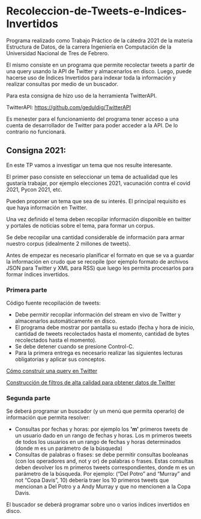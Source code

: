 # Recoleccion-de-Tweets-e-Indices-Invertidos
Programa realizado como Trabajo Práctico de la cátedra 2021 de la materia Estructura de Datos, de la carrera Ingeniería en Computación de la Universidad Nacional de Tres de Febrero.

El mismo consiste en un programa que permite recolectar tweets a partir de una query usando la API de Twitter y almacenarlos en disco.
Luego, puede hacerse uso de Índices Invertidos para indexar toda la información y realizar consultas por medio de un buscador.

Para esta consigna de hizo uso de la herramienta TwitterAPI.

TwitterAPI: https://github.com/geduldig/TwitterAPI

Es menester para el funcionamiento del programa tener acceso a una cuenta de desarrollador de Twitter para poder acceder a la API. De lo contrario no funcionará.


## Consigna 2021:

En este TP vamos a investigar un tema que nos resulte interesante.

El primer paso consiste en seleccionar un tema de actualidad que les gustaría trabajar, por ejemplo elecciones 2021, vacunación contra el covid 2021, Pycon 2021, etc.

Pueden proponer un tema que sea de su interés. El principal requisito es que haya información en Twitter.

Una vez definido el tema deben recopilar información disponible en twitter y portales de noticias sobre el tema, para formar un corpus.

Se debe recopilar una cantidad considerable de información para armar nuestro corpus (idealmente 2 millones de tweets). 

Antes de empezar es necesario planificar el formato en que se va a guardar la información en crudo que se recopile
(por ejemplo formato de archivos JSON para Twitter y XML para RSS) que luego les permita procesarlos para formar índices invertidos.

### Primera parte

Código fuente recopilación de tweets:

* Debe permitir recopilar información del stream en vivo de Twitter y almacenarlos automáticamente en disco.
* El programa debe mostrar por pantalla su estado (fecha y hora de inicio, cantidad de tweets recolectados hasta el
momento, cantidad de bytes recolectados hasta el momento).
* Se debe detener cuando se presione Control-C.
* Para la primera entrega es necesario realizar las siguientes lecturas obligatorias y aplicar sus conceptos.

[Cómo construir una query en Twitter
](https://developer.twitter.com/en/docs/twitter-api/tweets/search/integrate/build-a-query)

[Construcción de filtros de alta calidad para obtener datos de Twitter
](https://developer.twitter.com/en/docs/tutorials/building-high-quality-filtershttps://developer.twitter.com/en/docs/twitter-api/tweets/search/integrate/build-a-query)

### Segunda parte

Se deberá programar un buscador (y un menú que permita operarlo) de información que permita resolver:

* Consultas por fechas y horas: por ejemplo los **'m'** primeros tweets de un usuario dado en un rango de fechas y horas. Los m primeros tweets de todos los usuarios en un rango de fechas y horas determinados (donde m es un parámetro de la búsqueda)
* Consultas de palabras o frases: se debe permitir consultas booleanas (con los operadores and, not y or) de palabras o frases. Estas consultas deben devolver los m primeros tweets correspondientes, donde m es un parámetro de la búsqueda. Por ejemplo: (“Del Potro” and “Murray” and not “Copa Davis”, 10) debería traer los 10 primeros tweets que mencionan a Del Potro y a Andy Murray y que no mencionen a la Copa Davis.

El buscador se deberá programar sobre uno o varios índices invertidos en disco.
